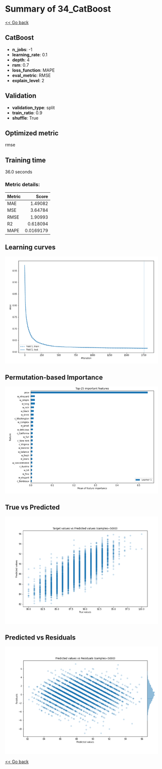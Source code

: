 # Summary of 34_CatBoost

[<< Go back](../README.md)


## CatBoost
- **n_jobs**: -1
- **learning_rate**: 0.1
- **depth**: 4
- **rsm**: 0.7
- **loss_function**: MAPE
- **eval_metric**: RMSE
- **explain_level**: 2

## Validation
 - **validation_type**: split
 - **train_ratio**: 0.9
 - **shuffle**: True

## Optimized metric
rmse

## Training time

36.0 seconds

### Metric details:
| Metric   |     Score |
|:---------|----------:|
| MAE      | 1.49082   |
| MSE      | 3.64784   |
| RMSE     | 1.90993   |
| R2       | 0.618094  |
| MAPE     | 0.0169179 |



## Learning curves
![Learning curves](learning_curves.png)

## Permutation-based Importance
![Permutation-based Importance](permutation_importance.png)
## True vs Predicted

![True vs Predicted](true_vs_predicted.png)


## Predicted vs Residuals

![Predicted vs Residuals](predicted_vs_residuals.png)



[<< Go back](../README.md)
